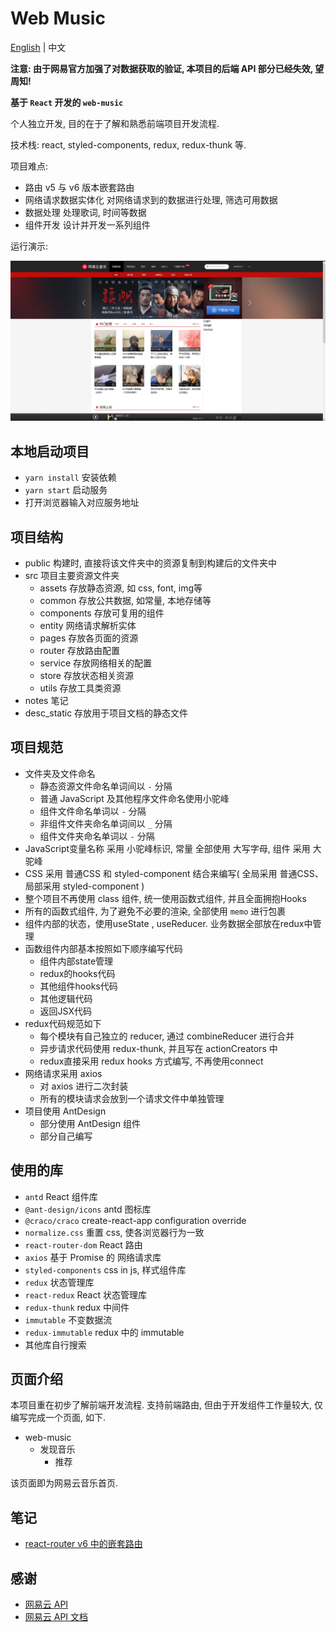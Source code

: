 # Web Music
[English](./README.md) | 中文

**注意: 由于网易官方加强了对数据获取的验证, 本项目的后端 API 部分已经失效, 望周知!**

**基于 `React` 开发的 `web-music`**

个人独立开发, 目的在于了解和熟悉前端项目开发流程.

技术栈: react, styled-components, redux, redux-thunk 等.

项目难点:
  - 路由 v5 与 v6 版本嵌套路由
  - 网络请求数据实体化 对网络请求到的数据进行处理, 筛选可用数据
  - 数据处理 处理歌词, 时间等数据
  - 组件开发 设计并开发一系列组件

运行演示:

![web-music-运行演示](/desc_static/asset/img/web-music-%E8%BF%90%E8%A1%8C%E6%BC%94%E7%A4%BA.PNG)

## 本地启动项目

- `yarn install` 安装依赖
- `yarn start` 启动服务
- 打开浏览器输入对应服务地址

## 项目结构

- public 构建时, 直接将该文件夹中的资源复制到构建后的文件夹中
- src 项目主要资源文件夹
  - assets 存放静态资源, 如 css, font, img等
  - common 存放公共数据, 如常量, 本地存储等
  - components 存放可复用的组件
  - entity 网络请求解析实体
  - pages 存放各页面的资源
  - router 存放路由配置
  - service 存放网络相关的配置
  - store 存放状态相关资源
  - utils 存放工具类资源
- notes 笔记
- desc_static 存放用于项目文档的静态文件

## 项目规范

- 文件夹及文件命名
  - 静态资源文件命名单词间以 `-` 分隔
  - 普通 JavaScript 及其他程序文件命名使用小驼峰
  - 组件文件命名单词以 `-` 分隔
  - 非组件文件夹命名单词间以 `_` 分隔
  - 组件文件夹命名单词以 `-` 分隔
- JavaScript变量名称 采用 小驼峰标识, 常量 全部使用 大写字母, 组件 采用 大驼峰
- CSS 采用 普通CSS 和 styled-component 结合来编写( 全局采用 普通CSS、局部采用 styled-component )
- 整个项目不再使用 class 组件, 统一使用函数式组件, 并且全面拥抱Hooks
- 所有的函数式组件, 为了避免不必要的渲染, 全部使用 `memo` 进行包裹
- 组件内部的状态，使用useState , useReducer. 业务数据全部放在redux中管理
- 函数组件内部基本按照如下顺序编写代码
  - 组件内部state管理
  - redux的hooks代码
  - 其他组件hooks代码
  - 其他逻辑代码
  - 返回JSX代码
- redux代码规范如下
  - 每个模块有自己独立的 reducer, 通过 combineReducer 进行合并
  - 异步请求代码使用 redux-thunk, 并且写在 actionCreators 中
  - redux直接采用 redux hooks 方式编写, 不再使用connect
- 网络请求采用 axios
  - 对 axios 进行二次封装
  - 所有的模块请求会放到一个请求文件中单独管理
- 项目使用 AntDesign
  - 部分使用 AntDesign 组件
  - 部分自己编写

## 使用的库

- `antd` React 组件库
- `@ant-design/icons` antd 图标库
- `@craco/craco` create-react-app configuration override
- `normalize.css` 重置 css, 使各浏览器行为一致
- `react-router-dom` React 路由
- `axios` 基于 Promise 的 网络请求库
- `styled-components` css in js, 样式组件库
- `redux` 状态管理库
- `react-redux` React 状态管理库
- `redux-thunk` redux 中间件
- `immutable` 不变数据流
- `redux-immutable` redux 中的 immutable
- 其他库自行搜索

## 页面介绍

本项目重在初步了解前端开发流程. 支持前端路由, 但由于开发组件工作量较大, 仅编写完成一个页面, 如下.

- web-music
  - 发现音乐
    - 推荐
  
该页面即为网易云音乐首页.

## 笔记

- [react-router v6 中的嵌套路由](./notes/react-router-v6中的嵌套路由.md)

## 感谢

- [网易云 API](http://123.207.32.32:9001/)
- [网易云 API 文档](https://binaryify.github.io/NeteaseCloudMusicApi/#/)
